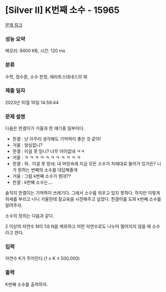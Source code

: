 # [Silver II] K번째 소수 - 15965 

[문제 링크](https://www.acmicpc.net/problem/15965) 

### 성능 요약

메모리: 9400 KB, 시간: 120 ms

### 분류

수학, 정수론, 소수 판정, 에라토스테네스의 체

### 제출 일자

2023년 10월 10일 14:59:44

### 문제 설명

<p>다음은 한결이가 거울과 한 얘기중 일부이다.</p>

<ul>
	<li>한결 : 난 아무리 생각해도 기억력이 좋은 것 같아!</li>
	<li>거울 : 양심없니?</li>
	<li>한결 : 이걸 못 믿니? 너무 어이없네 ㅋㅋ</li>
	<li>거울 : ㅋ ㅋ ㅋ ㅋ ㅋ ㅋ ㅋ ㅋ ㅋ ㅋ ㅋ</li>
	<li>한결 : 하.. 이걸 못 믿네; 내 머릿속에 지금 모든 소수가 차례대로 들어가 있거든? 니가 원하는 번째의 소수를 대답해줄게</li>
	<li>거울 : 그럼 k번째 소수가 뭔데??</li>
	<li>한결 : k번째 소수는....</li>
</ul>

<p>솔직히 한결이는 기억력이 쓰레기다. 그래서 소수를 외우고 있지 못하다. 하지만 이렇게 허세를 부리고 나니 거울한테 참교육을 시전해주고 싶었다. 한결이를 도와 k번째 소수를 알려주자.</p>

<p>소수의 정의는 다음과 같다.</p>

<p>2 이상의 자연수 N이 1과 N을 제외하고 어떤 자연수로도 나누어 떨어지지 않을 때 소수라고 한다.</p>

### 입력 

 <p>자연수 K가 주어진다.(1 ≤ K ≤ 500,000)</p>

### 출력 

 <p>K번째 소수를 출력하자.</p>

